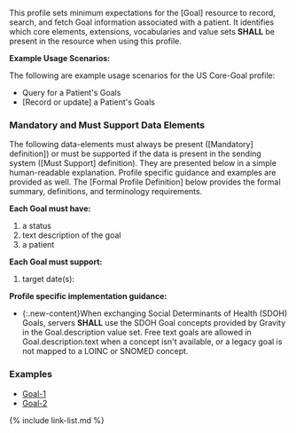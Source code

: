 
This profile sets minimum expectations for the [Goal] resource to record, search, and fetch Goal information associated with a patient. It identifies which core elements, extensions, vocabularies and value sets **SHALL** be present in the resource when using this profile.

**Example Usage Scenarios:**

The following are example usage scenarios for the US Core-Goal profile:

-   Query for a Patient's Goals
-   [Record or update] a Patient's Goals


### Mandatory and Must Support Data Elements


The following data-elements must always be present ([Mandatory] definition]) or must be supported if the data is present in the sending system ([Must Support] definition). They are presented below in a simple human-readable explanation.  Profile specific guidance and examples are provided as well.  The [Formal Profile Definition] below provides the  formal summary, definitions, and  terminology requirements.  

**Each Goal must have:**

1.  a status
1.  text description of the goal
1.  a patient

**Each Goal must support:**

1. target date(s):

**Profile specific implementation guidance:**

-  {:.new-content}When exchanging Social Determinants of Health (SDOH) Goals, servers **SHALL** use the SDOH Goal concepts provided by Gravity in the Goal.description value set. Free text goals are allowed in Goal.description.text when a concept isn't available, or a legacy goal is not mapped to a LOINC or SNOMED concept. 

### Examples

- [Goal-1](Goal-goal-1.html)
- [Goal-2](Goal-goal-2.html)

{% include link-list.md %}

